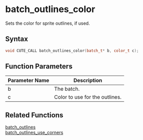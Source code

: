 # batch_outlines_color

Sets the color for sprite outlines, if used.

## Syntax

```cpp
void CUTE_CALL batch_outlines_color(batch_t* b, color_t c);
```

## Function Parameters

Parameter Name | Description
--- | ---
b | The batch.
c | Color to use for the outlines.

## Related Functions
 
[batch_outlines](https://github.com/RandyGaul/cute_framework/tree/master/doc/graphics/batch/batch_outlines)  
[batch_outlines_use_corners](https://github.com/RandyGaul/cute_framework/tree/master/doc/graphics/batch/batch_outlines_use_corners) 
